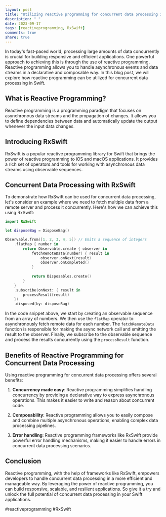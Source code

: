 ```yaml
---
layout: post
title: "Utilizing reactive programming for concurrent data processing in Swift"
description: " "
date: 2023-09-17
tags: [reactiveprogramming, RxSwift]
comments: true
share: true
---
```


In today's fast-paced world, processing large amounts of data concurrently is crucial for building responsive and efficient applications. One powerful approach to achieving this is through the use of reactive programming. Reactive programming allows you to handle asynchronous events and data streams in a declarative and composable way. In this blog post, we will explore how reactive programming can be utilized for concurrent data processing in Swift.

## What is Reactive Programming?

Reactive programming is a programming paradigm that focuses on asynchronous data streams and the propagation of changes. It allows you to define dependencies between data and automatically update the output whenever the input data changes.

## Introducing RxSwift

RxSwift is a popular reactive programming library for Swift that brings the power of reactive programming to iOS and macOS applications. It provides a rich set of operators and tools for working with asynchronous data streams using observable sequences.

## Concurrent Data Processing with RxSwift

To demonstrate how RxSwift can be used for concurrent data processing, let's consider an example where we need to fetch multiple data from a remote server and process it concurrently. Here's how we can achieve this using RxSwift:

```swift
import RxSwift

let disposeBag = DisposeBag()

Observable.from([1, 2, 3, 4, 5]) // Emits a sequence of integers
    .flatMap { number in
        return Observable.create { observer in
            fetchRemoteData(number) { result in
                observer.onNext(result)
                observer.onCompleted()
            }
            
            return Disposables.create()
        }
    }
    .subscribe(onNext: { result in
        processResult(result)
    })
    .disposed(by: disposeBag)
```

In the code snippet above, we start by creating an observable sequence from an array of numbers. We then use the `flatMap` operator to asynchronously fetch remote data for each number. The `fetchRemoteData` function is responsible for making the async network call and emitting the result to the observer. Finally, we subscribe to the observable sequence and process the results concurrently using the `processResult` function.

## Benefits of Reactive Programming for Concurrent Data Processing

Using reactive programming for concurrent data processing offers several benefits:

1. **Concurrency made easy**: Reactive programming simplifies handling concurrency by providing a declarative way to express asynchronous operations. This makes it easier to write and reason about concurrent code.

2. **Composability**: Reactive programming allows you to easily compose and combine multiple asynchronous operations, enabling complex data processing pipelines.

3. **Error handling**: Reactive programming frameworks like RxSwift provide powerful error handling mechanisms, making it easier to handle errors in concurrent data processing scenarios.

## Conclusion

Reactive programming, with the help of frameworks like RxSwift, empowers developers to handle concurrent data processing in a more efficient and manageable way. By leveraging the power of reactive programming, you can build responsive, scalable, and resilient applications. So give it a try and unlock the full potential of concurrent data processing in your Swift applications.

#reactiveprogramming #RxSwift